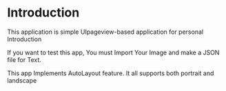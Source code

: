 #  Introduction

This application is simple UIpageview-based application for personal Introduction

If you want to test this app, You must Import Your Image and make a JSON file for Text. 

This app Implements AutoLayout feature. It all supports both portrait and landscape


